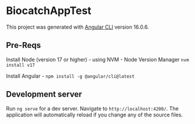# BiocatchAppTest

This project was generated with [Angular CLI](https://github.com/angular/angular-cli) version 16.0.6.

## Pre-Reqs

Install Node (version 17 or higher) - using NVM - Node Version Manager `nvm install v17`

Install Angular - `npm install -g @angular/cli@latest`

## Development server

Run `ng serve` for a dev server. Navigate to `http://localhost:4200/`. The application will automatically reload if you change any of the source files.